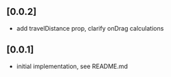## [0.0.2]

* add travelDistance prop, clarify onDrag calculations

## [0.0.1]

* initial implementation, see README.md
